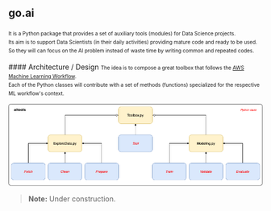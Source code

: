 ## go.ai

<font size="1">
It is a Python package that provides a set of auxiliary tools (modules) for Data Science projects.<br>
Its aim is to support Data Scientists (in their daily activities) providing mature code and ready to be used.<br>
So they will can focus on the AI problem instead of waste time by writing common and repeated codes. <br><br>
</font>
#### Architecture / Design
<font size="1">
The idea is to compose a great toolbox that follows the <a href="https://docs.aws.amazon.com/sagemaker/latest/dg/how-it-works-mlconcepts.html">AWS Machine Learning Workflow</a>.<br>  
Each of the Python classes will contribute with a set of methods (functions) specialized for the respective ML workflow's context.<br>
</font>

![Alt text](doc/images/aitools.png?raw=true "Title")

> **Note:** Under construction.
